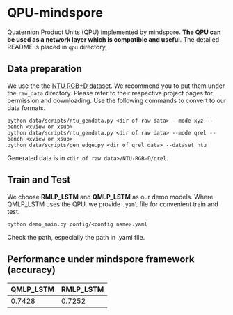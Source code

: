 # QPU-mindspore
Quaternion Product Units (QPU) implemented by mindspore. 
**The QPU can be used as a network layer which is compatible and useful**. The detailed README is placed in ``qpu`` directory,

## Data preparation
We use the the [NTU RGB+D dataset](https://github.com/shahroudy/NTURGB-D). We recommend you to put them under the ```raw_data``` directory. Please refer to their respective project pages for permission and downloading. Use the following commands to convert to our data formats.
```
python data/scripts/ntu_gendata.py <dir of raw data> --mode xyz --bench <xview or xsub>
python data/scripts/ntu_gendata.py <dir of raw data> --mode qrel --bench <xview or xsub>
python data/scripts/gen_edge.py <dir of qrel data> --dataset ntu
```
Generated data is in ```<dir of raw data>/NTU-RGB-D/qrel```.

## Train and Test
We choose **RMLP_LSTM** and **QMLP_LSTM** as our demo models. Where QMLP_LSTM uses the QPU. we provide ```.yaml``` file for convenient train and test.
```
python demo_main.py config/<config name>.yaml
```
Check the path, especially the path in .yaml file.

## Performance under mindspore framework (accuracy)
|  QMLP_LSTM  | RMLP_LSTM  |
|  ----  | ----  |
|  0.7428 |  0.7252 |


